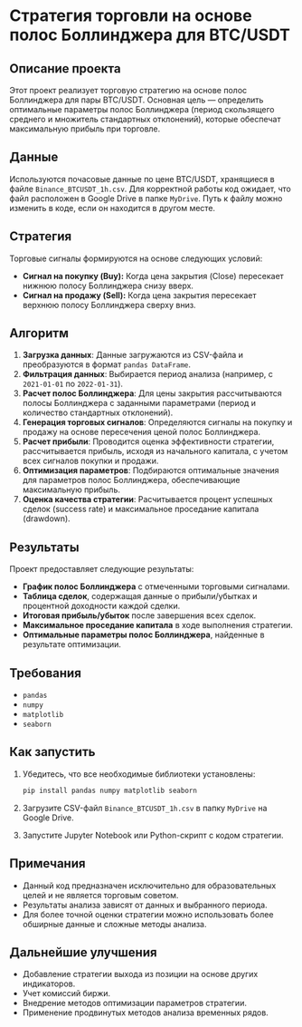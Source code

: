 # Стратегия торговли на основе полос Боллинджера для BTC/USDT

## Описание проекта

Этот проект реализует торговую стратегию на основе полос Боллинджера для пары BTC/USDT. Основная цель — определить оптимальные параметры полос Боллинджера (период скользящего среднего и множитель стандартных отклонений), которые обеспечат максимальную прибыль при торговле. 

## Данные

Используются почасовые данные по цене BTC/USDT, хранящиеся в файле `Binance_BTCUSDT_1h.csv`. 
Для корректной работы код ожидает, что файл расположен в Google Drive в папке `MyDrive`. Путь к файлу можно изменить в коде, если он находится в другом месте.

## Стратегия

Торговые сигналы формируются на основе следующих условий:

- **Сигнал на покупку (Buy):** Когда цена закрытия (Close) пересекает нижнюю полосу Боллинджера снизу вверх.
- **Сигнал на продажу (Sell):** Когда цена закрытия пересекает верхнюю полосу Боллинджера сверху вниз.

## Алгоритм

1. **Загрузка данных**: Данные загружаются из CSV-файла и преобразуются в формат `pandas DataFrame`.
2. **Фильтрация данных**: Выбирается период анализа (например, с `2021-01-01` по `2022-01-31`).
3. **Расчет полос Боллинджера**: Для цены закрытия рассчитываются полосы Боллинджера с заданными параметрами (период и количество стандартных отклонений).
4. **Генерация торговых сигналов**: Определяются сигналы на покупку и продажу на основе пересечения ценой полос Боллинджера.
5. **Расчет прибыли**: Проводится оценка эффективности стратегии, рассчитывается прибыль, исходя из начального капитала, с учетом всех сигналов покупки и продажи.
6. **Оптимизация параметров**: Подбираются оптимальные значения для параметров полос Боллинджера, обеспечивающие максимальную прибыль.
7. **Оценка качества стратегии**: Расчитывается процент успешных сделок (success rate) и максимальное проседание капитала (drawdown).

## Результаты

Проект предоставляет следующие результаты:

- **График полос Боллинджера** с отмеченными торговыми сигналами.
- **Таблица сделок**, содержащая данные о прибыли/убытках и процентной доходности каждой сделки.
- **Итоговая прибыль/убыток** после завершения всех сделок.
- **Максимальное проседание капитала** в ходе выполнения стратегии.
- **Оптимальные параметры полос Боллинджера**, найденные в результате оптимизации.

## Требования

- `pandas`
- `numpy`
- `matplotlib`
- `seaborn`

## Как запустить

1. Убедитесь, что все необходимые библиотеки установлены:

    ```bash
    pip install pandas numpy matplotlib seaborn
    ```

2. Загрузите CSV-файл `Binance_BTCUSDT_1h.csv` в папку `MyDrive` на Google Drive.

3. Запустите Jupyter Notebook или Python-скрипт с кодом стратегии.

## Примечания

- Данный код предназначен исключительно для образовательных целей и не является торговым советом.
- Результаты анализа зависят от данных и выбранного периода.
- Для более точной оценки стратегии можно использовать более обширные данные и сложные методы анализа.

## Дальнейшие улучшения

- Добавление стратегии выхода из позиции на основе других индикаторов.
- Учет комиссий биржи.
- Внедрение методов оптимизации параметров стратегии.
- Применение продвинутых методов анализа временных рядов.

